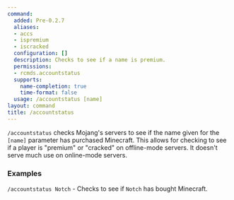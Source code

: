 ```yaml
---
command:
  added: Pre-0.2.7
  aliases:
  - accs
  - ispremium
  - iscracked
  configuration: []
  description: Checks to see if a name is premium.
  permissions:
  - rcmds.accountstatus
  supports:
    name-completion: true
    time-format: false
  usage: /accountstatus [name]
layout: command
title: /accountstatus
---
```


```/accountstatus``` checks Mojang's servers to see if the name given for the ```[name]``` parameter has purchased Minecraft.
This allows for checking to see if a player is "premium" or "cracked" on offline-mode servers. It doesn't serve much
use on online-mode servers.

### Examples

```/accountstatus Notch``` - Checks to see if ```Notch``` has bought Minecraft.

